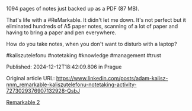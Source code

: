 1094 pages of notes just backed up as a PDF (87 MB).


That's life with a #ReMarkable. It didn't let me down. It's not perfect but it eliminated hundreds of A5 paper notes, scanning of a lot of paper and having to bring a paper and pen everywhere.


How do you take notes, when you don't want to disturb with a laptop?


#kaliszutelefonu #notetaking #knowledge #management #trust


Published: 2024-12-12T18:42:09.806 in Prague

Original article URL: https://www.linkedin.com/posts/adam-kalisz-nnm_remarkable-kaliszutelefonu-notetaking-activity-7273029376907132928-QsbJ

[Remarkable 2](./media/remarkable-2.jpg)